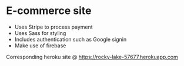 # E-commerce site 

* Uses Stripe to process payment
* Uses Sass for styling
* Includes authentication such as Google signin
* Make use of firebase

Corresponding heroku site @ https://rocky-lake-57677.herokuapp.com